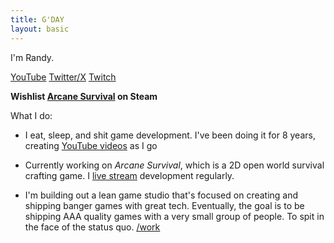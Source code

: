 ```yaml
---
title: G'DAY
layout: basic
---
```


I'm Randy.

[YouTube](https://www.youtube.com/@randyprime)
[Twitter/X](https://twitter.com/primalrandy)
[Twitch](https://twitch.tv/randy)

**Wishlist [Arcane Survival](https://s.team/a/2571560) on Steam**

What I do:
- I eat, sleep, and shit game development. I've been doing it for 8 years, creating [YouTube videos](https://www.youtube.com/@randyprime) as I go

- Currently working on *Arcane Survival*, which is a 2D open world survival crafting game. I [live stream](https://twitch.tv/randy) development regularly.

- I'm building out a lean game studio that's focused on creating and shipping banger games with great tech. Eventually, the goal is to be shipping AAA quality games with a very small group of people. To spit in the face of the status quo.
[/work](/work)